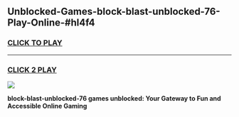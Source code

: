 
## Unblocked-Games-block-blast-unblocked-76-Play-Online-#hl4f4
<h3>
<a href="https://premium.freeplayer.one?title=block-blast-unblocked-76&ref=27F">CLICK TO PLAY</a></h3>
<hr>

<h3>
<a href="https://premium.freeplayer.one?title=block-blast-unblocked-76&ref=27F">CLICK 2 PLAY</a>
  
</h3>

<a href="https://premium.freeplayer.one?title=block-blast-unblocked-76&ref=27F"><img src="https://clearcache.store/games.png"></a>


**block-blast-unblocked-76 games unblocked: Your Gateway to Fun and Accessible Online Gaming**
